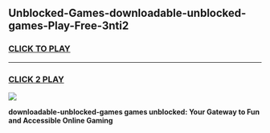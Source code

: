
## Unblocked-Games-downloadable-unblocked-games-Play-Free-3nti2
<h3>
<a href="https://premium76.site?title=downloadable-unblocked-games&ref=18A1">CLICK TO PLAY</a></h3>
<hr>

<h3>
<a href="https://premium76.site?title=downloadable-unblocked-games&ref=18A1">CLICK 2 PLAY</a>
  
</h3>

<a href="https://premium76.site?title=downloadable-unblocked-games&ref=18A1"><img src="https://clearcache.store/games.png"></a>


**downloadable-unblocked-games games unblocked: Your Gateway to Fun and Accessible Online Gaming**
